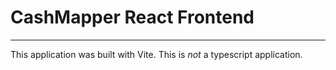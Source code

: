 # CashMapper React Frontend
---------

This application was built with Vite.
This is *not* a typescript application.
